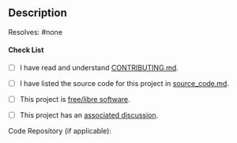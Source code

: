 <!-- PLEASE READ OUR CONTRIBUTING GUIDELINES (https://github.com/privacytoolsIO/privacytools.io/blob/master/.github/CONTRIBUTING.md) BEFORE SUBMITTING -->

## Description

Resolves: #none <!-- The number of the issue that is resolved by this pull request. If there is none, feel free to delete this line -->

#### Check List <!-- Please add an x in each box below, like so: [x] -->

- [ ] I have read and understand [CONTRIBUTING.md](https://github.com/privacytoolsIO/privacytools.io/blob/master/.github/CONTRIBUTING.md).

- [ ] I have listed the source code for this project in [source_code.md](https://github.com/privacytoolsIO/privacytools.io/blob/master/source_code.md).

- [ ] This project is [free/libre software](https://www.wikipedia.org/wiki/Free_software).

- [ ] This project has an [associated discussion](https://github.com/privacytoolsIO/privacytools.io/issues).

Code Repository (if applicable): 
